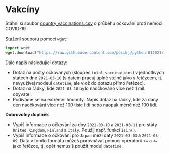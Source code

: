 # Vakcíny

Stáhni si soubor [country_vaccinations.csv](country_vaccinations.csv) o průběhu očkování proti nemoci COVID-19. 

Stažení souboru pomocí `wget`:

```python
import wget
wget.download("https://raw.githubusercontent.com/pesikj/python-012021/master/zadani/5/country_vaccinations.csv")
```

Dále napiš následující dotazy:

* Dotaz na počty očkovaných (sloupec `total_vaccinations`) v jednotlivých státech dne `2021-03-10` (s datem pracuj úplně stejně jako s řetězcem, tj. nevyužívej modeul `datetime`, ale vlož do dotazu přímo řetězec).
* Dotaz na řádky, kde `2021-03-10` bylo naočkováno více než 1 mil. obyvatel.
* Podíváme se na extrémní hodnoty. Napiš dotaz na řádky, kde za daný den naočkování více než 100 tisíc lidí nebo naopak méně než 100 lidí.

**Dobrovolný doplněk**

* Vypiš informace o očkování za dny `2021-03-10` a `2021-03-11` pro státy `United Kingdom`, `Finland` a `Italy`. Použij např. funkci `isin()`.
* Vypiš informace o očkování pro `Japan` mezi daty `2021-03-03` a `2021-03-09`. Data v tomto formátu můžeš porovnávat pomocí operátorů `>=` a `<=` jako řetězce, tj. opět nemusíš použít modul `datetime`.